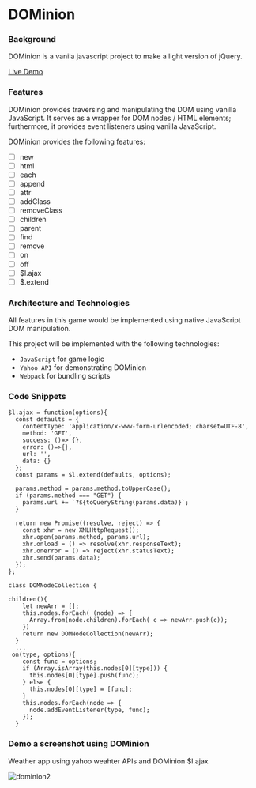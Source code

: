# DOMinion

### Background

DOMinion is a vanila javascript project to make a light version of jQuery.

[Live Demo](http://www.misun.me/DOMinion/)

### Features  

DOMinion provides traversing and manipulating the DOM using vanilla JavaScript. It serves as a wrapper for DOM nodes / HTML elements; furthermore, it provides event listeners using vanilla JavaScript.

DOMinion provides the following features:

- [ ] new
- [ ] html
- [ ] each
- [ ] append
- [ ] attr
- [ ] addClass
- [ ] removeClass
- [ ] children
- [ ] parent
- [ ] find
- [ ] remove
- [ ] on
- [ ] off
- [ ] $l.ajax
- [ ] $.extend

### Architecture and Technologies

All features in this game would be implemented using native JavaScript DOM manipulation.

This project will be implemented with the following technologies:

- `JavaScript` for game logic
- `Yahoo API` for demonstrating DOMinion
- `Webpack` for bundling scripts

### Code Snippets
```
$l.ajax = function(options){
  const defaults = {
    contentType: 'application/x-www-form-urlencoded; charset=UTF-8',
    method: 'GET',
    success: ()=> {},
    error: ()=>{},
    url: '',
    data: {}
  };
  const params = $l.extend(defaults, options);

  params.method = params.method.toUpperCase();
  if (params.method === "GET") {
    params.url += `?${toQueryString(params.data)}`;
  }

  return new Promise((resolve, reject) => {
    const xhr = new XMLHttpRequest();
    xhr.open(params.method, params.url);
    xhr.onload = () => resolve(xhr.responseText);
    xhr.onerror = () => reject(xhr.statusText);
    xhr.send(params.data);
  });
};
```
```
class DOMNodeCollection {
  ...
children(){
    let newArr = [];
    this.nodes.forEach( (node) => {
      Array.from(node.children).forEach( c => newArr.push(c));
    })
    return new DOMNodeCollection(newArr);
  }
  ...
 on(type, options){
    const func = options;
    if (Array.isArray(this.nodes[0][type])) {
      this.nodes[0][type].push(func);
    } else {
      this.nodes[0][type] = [func];
    }
    this.nodes.forEach(node => {
      node.addEventListener(type, func);
    });
  }
```
### Demo a screenshot using DOMinion
Weather app using yahoo weahter APIs and DOMinion $l.ajax

![dominion2](https://user-images.githubusercontent.com/3492959/37889726-c95b5c3c-309b-11e8-9179-c5e03f696d50.jpg)
